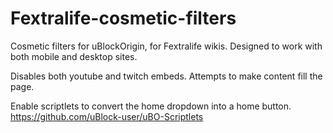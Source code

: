 # Fextralife-cosmetic-filters
Cosmetic filters for uBlockOrigin, for Fextralife wikis.
Designed to work with both mobile and desktop sites.

Disables both youtube and twitch embeds.
Attempts to make content fill the page.

Enable scriptlets to convert the home dropdown into a home button.
https://github.com/uBlock-user/uBO-Scriptlets
